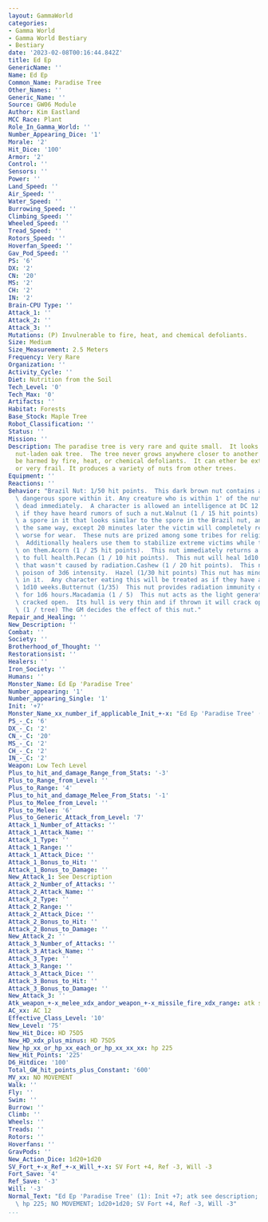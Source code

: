 ```yaml
---
layout: GammaWorld
categories:
- Gamma World
- Gamma World Bestiary
- Bestiary
date: '2023-02-08T00:16:44.842Z'
title: Ed Ep
GenericName: ''
Name: Ed Ep
Common_Name: Paradise Tree
Other_Names: ''
Generic_Name: ''
Source: GW06 Module
Author: Kim Eastland
MCC Race: Plant
Role_In_Gamma_World: ''
Number_Appearing_Dice: '1'
Morale: '2'
Hit_Dice: '100'
Armor: '2'
Control: ''
Sensors: ''
Power: ''
Land_Speed: ''
Air_Speed: ''
Water_Speed: ''
Burrowing_Speed: ''
Climbing_Speed: ''
Wheeled_Speed: ''
Tread_Speed: ''
Rotors_Speed: ''
Hoverfan_Speed: ''
Gav_Pod_Speed: ''
PS: '6'
DX: '2'
CN: '20'
MS: '2'
CH: '2'
IN: '2'
Brain-CPU Type: ''
Attack_1: ''
Attack_2: ''
Attack_3: ''
Mutations: (P) Invulnerable to fire, heat, and chemical defoliants.
Size: Medium
Size_Measurement: 2.5 Meters
Frequency: Very Rare
Organization: ''
Activity_Cycle: ''
Diet: Nutrition from the Soil
Tech_Level: '0'
Tech_Max: '0'
Artifacts: ''
Habitat: Forests
Base_Stock: Maple Tree
Robot_Classification: ''
Status: ''
Mission: ''
Description: The paradise tree is very rare and quite small.  It looks like a heavily
  nut-laden oak tree.  The tree never grows anywhere closer to another one, can not
  be harmed by fire, heat, or chemical defoliants.  It can ether be extremely hardy
  or very frail. It produces a variety of nuts from other trees.
Equipment: ''
Reactions: ''
Behavior: "Brazil Nut: 1/50 hit points.  This dark brown nut contains an extremely\
  \ dangerous spore within it. Any creature who is within 1' of the nut opening drops\
  \ dead immediately.  A character is allowed an intelligence at DC 12 to determine\
  \ if they have heard rumors of such a nut.Walnut (1 / 15 hit points): This nut has\
  \ a spore in it that looks similar to the spore in the Brazil nut, and it behaves\
  \ the same way, except 20 minutes later the victim will completely revie none the\
  \ worse for wear.  These nuts are prized among some tribes for religious rites.\
  \  Additionally healers use them to stabilize extreme victims while they operate\
  \ on them.Acorn (1 / 25 hit points).  This nut immediately returns a living character\
  \ to full health.Pecan (1 / 10 hit points).  This nut will heal 1d10 points of damage\
  \ that wasn't caused by radiation.Cashew (1 / 20 hit points).  This nut has a random\
  \ poison of 3d6 intensity.  Hazel (1/30 hit points) This nut has mind altering drugs\
  \ in it.  Any character eating this will be treated as if they have a phobia for\
  \ 1d10 weeks.Butternut (1/35)  This nut provides radiation immunity of any level\
  \ for 1d6 hours.Macadamia (1 / 5)  This nut acts as the light generatoin power when\
  \ cracked open.  Its hull is very thin and if thrown it will crack open.  Pine Nut\
  \ (1 / tree) The GM decides the effect of this nut."
Repair_and_Healing: ''
New_Description: ''
Combat: ''
Society: ''
Brotherhood_of_Thought: ''
Restorationsist: ''
Healers: ''
Iron_Society: ''
Humans: ''
Monster_Name: Ed Ep 'Paradise Tree'
Number_appearing: '1'
Number_appearing_Single: '1'
Init: '+7'
Monster_Name_xx_number_if_applicable_Init_+-x: "Ed Ep 'Paradise Tree' (1): Init +7"
PS_-_C: '6'
DX_-_C: '2'
CN_-_C: '20'
MS_-_C: '2'
CH_-_C: '2'
IN_-_C: '2'
Weapon: Low Tech Level
Plus_to_hit_and_damage_Range_from_Stats: '-3'
Plus_to_Range_from_Level: ''
Plus_to_Range: '4'
Plus_to_hit_and_damage_Melee_From_Stats: '-1'
Plus_to_Melee_from_Level: ''
Plus_to_Melee: '6'
Plus_to_Generic_Attack_from_Level: '7'
Attack_1_Number_of_Attacks: ''
Attack_1_Attack_Name: ''
Attack_1_Type: ''
Attack_1_Range: ''
Attack_1_Attack_Dice: ''
Attack_1_Bonus_to_Hit: ''
Attack_1_Bonus_to_Damage: ''
New_Attack_1: See Description
Attack_2_Number_of_Attacks: ''
Attack_2_Attack_Name: ''
Attack_2_Type: ''
Attack_2_Range: ''
Attack_2_Attack_Dice: ''
Attack_2_Bonus_to_Hit: ''
Attack_2_Bonus_to_Damage: ''
New_Attack_2: ''
Attack_3_Number_of_Attacks: ''
Attack_3_Attack_Name: ''
Attack_3_Type: ''
Attack_3_Range: ''
Attack_3_Attack_Dice: ''
Attack_3_Bonus_to_Hit: ''
Attack_3_Bonus_to_Damage: ''
New_Attack_3: ''
Atk_weapon_+-x_melee_xdx_andor_weapon_+-x_missile_fire_xdx_range: atk see description
AC_xx: AC 12
Effective_Class_Level: '10'
New_Level: '75'
New_Hit_Dice: HD 75D5
New_HD_xdx_plus_minus: HD 75D5
New_hp_xx_or_hp_xx_each_or_hp_xx_xx_xx: hp 225
New_Hit_Points: '225'
D6_Hitdice: '100'
Total_GW_hit_points_plus_Constant: '600'
MV_xx: NO MOVEMENT
Walk: ''
Fly: ''
Swim: ''
Burrow: ''
Climb: ''
Wheels: ''
Treads: ''
Rotors: ''
Hoverfans: ''
GravPods: ''
New_Action_Dice: 1d20+1d20
SV_Fort_+-x_Ref_+-x_Will_+-x: SV Fort +4, Ref -3, Will -3
Fort_Save: '4'
Ref_Save: '-3'
Will: '-3'
Normal_Text: "Ed Ep 'Paradise Tree' (1): Init +7; atk see description; AC 12; HD 75D5\
  \ hp 225; NO MOVEMENT; 1d20+1d20; SV Fort +4, Ref -3, Will -3"
...
```

